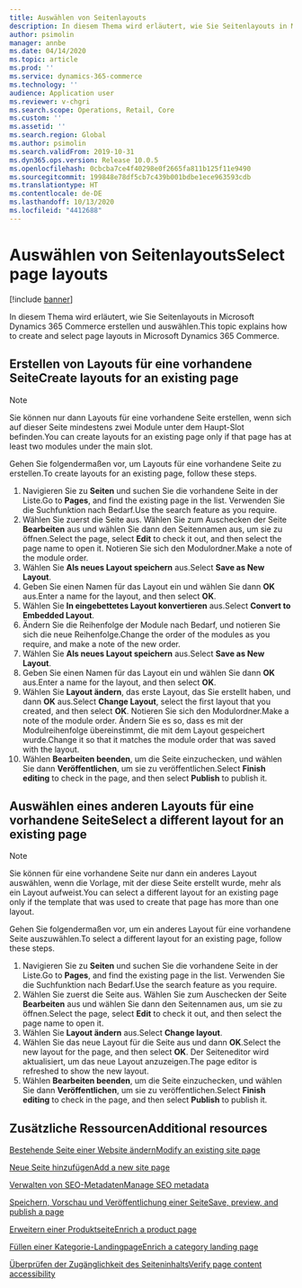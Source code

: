 ```yaml
---
title: Auswählen von Seitenlayouts
description: In diesem Thema wird erläutert, wie Sie Seitenlayouts in Microsoft Dynamics 365 Commerce erstellen und auswählen.
author: psimolin
manager: annbe
ms.date: 04/14/2020
ms.topic: article
ms.prod: ''
ms.service: dynamics-365-commerce
ms.technology: ''
audience: Application user
ms.reviewer: v-chgri
ms.search.scope: Operations, Retail, Core
ms.custom: ''
ms.assetid: ''
ms.search.region: Global
ms.author: psimolin
ms.search.validFrom: 2019-10-31
ms.dyn365.ops.version: Release 10.0.5
ms.openlocfilehash: 0cbcba7ce4f40298e0f2665fa811b125f11e9490
ms.sourcegitcommit: 199848e78df5cb7c439b001bdbe1ece963593cdb
ms.translationtype: HT
ms.contentlocale: de-DE
ms.lasthandoff: 10/13/2020
ms.locfileid: "4412688"
---
```

# <a name="select-page-layouts"></a><span data-ttu-id="a41f1-103">Auswählen von Seitenlayouts</span><span class="sxs-lookup"><span data-stu-id="a41f1-103">Select page layouts</span></span>


[!include [banner](includes/banner.md)]

<span data-ttu-id="a41f1-104">In diesem Thema wird erläutert, wie Sie Seitenlayouts in Microsoft Dynamics 365 Commerce erstellen und auswählen.</span><span class="sxs-lookup"><span data-stu-id="a41f1-104">This topic explains how to create and select page layouts in Microsoft Dynamics 365 Commerce.</span></span>

## <a name="create-layouts-for-an-existing-page"></a><span data-ttu-id="a41f1-105">Erstellen von Layouts für eine vorhandene Seite</span><span class="sxs-lookup"><span data-stu-id="a41f1-105">Create layouts for an existing page</span></span>

> [!NOTE]
> <span data-ttu-id="a41f1-106">Sie können nur dann Layouts für eine vorhandene Seite erstellen, wenn sich auf dieser Seite mindestens zwei Module unter dem Haupt-Slot befinden.</span><span class="sxs-lookup"><span data-stu-id="a41f1-106">You can create layouts for an existing page only if that page has at least two modules under the main slot.</span></span>

<span data-ttu-id="a41f1-107">Gehen Sie folgendermaßen vor, um Layouts für eine vorhandene Seite zu erstellen.</span><span class="sxs-lookup"><span data-stu-id="a41f1-107">To create layouts for an existing page, follow these steps.</span></span>

1. <span data-ttu-id="a41f1-108">Navigieren Sie zu **Seiten** und suchen Sie die vorhandene Seite in der Liste.</span><span class="sxs-lookup"><span data-stu-id="a41f1-108">Go to **Pages**, and find the existing page in the list.</span></span> <span data-ttu-id="a41f1-109">Verwenden Sie die Suchfunktion nach Bedarf.</span><span class="sxs-lookup"><span data-stu-id="a41f1-109">Use the search feature as you require.</span></span>
1. <span data-ttu-id="a41f1-110">Wählen Sie zuerst die Seite aus. Wählen Sie zum Auschecken der Seite **Bearbeiten** aus und wählen Sie dann den Seitennamen aus, um sie zu öffnen.</span><span class="sxs-lookup"><span data-stu-id="a41f1-110">Select the page, select **Edit** to check it out, and then select the page name to open it.</span></span> <span data-ttu-id="a41f1-111">Notieren Sie sich den Modulordner.</span><span class="sxs-lookup"><span data-stu-id="a41f1-111">Make a note of the module order.</span></span>
1. <span data-ttu-id="a41f1-112">Wählen Sie **Als neues Layout speichern** aus.</span><span class="sxs-lookup"><span data-stu-id="a41f1-112">Select **Save as New Layout**.</span></span>
1. <span data-ttu-id="a41f1-113">Geben Sie einen Namen für das Layout ein und wählen Sie dann **OK** aus.</span><span class="sxs-lookup"><span data-stu-id="a41f1-113">Enter a name for the layout, and then select **OK**.</span></span>
1. <span data-ttu-id="a41f1-114">Wählen Sie **In eingebettetes Layout konvertieren** aus.</span><span class="sxs-lookup"><span data-stu-id="a41f1-114">Select **Convert to Embedded Layout**.</span></span>
1. <span data-ttu-id="a41f1-115">Ändern Sie die Reihenfolge der Module nach Bedarf, und notieren Sie sich die neue Reihenfolge.</span><span class="sxs-lookup"><span data-stu-id="a41f1-115">Change the order of the modules as you require, and make a note of the new order.</span></span>
1. <span data-ttu-id="a41f1-116">Wählen Sie **Als neues Layout speichern** aus.</span><span class="sxs-lookup"><span data-stu-id="a41f1-116">Select **Save as New Layout**.</span></span>
1. <span data-ttu-id="a41f1-117">Geben Sie einen Namen für das Layout ein und wählen Sie dann **OK** aus.</span><span class="sxs-lookup"><span data-stu-id="a41f1-117">Enter a name for the layout, and then select **OK**.</span></span>
1. <span data-ttu-id="a41f1-118">Wählen Sie **Layout ändern**, das erste Layout, das Sie erstellt haben, und dann **OK** aus.</span><span class="sxs-lookup"><span data-stu-id="a41f1-118">Select **Change Layout**, select the first layout that you created, and then select **OK**.</span></span> <span data-ttu-id="a41f1-119">Notieren Sie sich den Modulordner.</span><span class="sxs-lookup"><span data-stu-id="a41f1-119">Make a note of the module order.</span></span> <span data-ttu-id="a41f1-120">Ändern Sie es so, dass es mit der Modulreihenfolge übereinstimmt, die mit dem Layout gespeichert wurde.</span><span class="sxs-lookup"><span data-stu-id="a41f1-120">Change it so that it matches the module order that was saved with the layout.</span></span>
1. <span data-ttu-id="a41f1-121">Wählen **Bearbeiten beenden**, um die Seite einzuchecken, und wählen Sie dann **Veröffentlichen**, um sie zu veröffentlichen.</span><span class="sxs-lookup"><span data-stu-id="a41f1-121">Select **Finish editing** to check in the page, and then select **Publish** to publish it.</span></span> 

## <a name="select-a-different-layout-for-an-existing-page"></a><span data-ttu-id="a41f1-122">Auswählen eines anderen Layouts für eine vorhandene Seite</span><span class="sxs-lookup"><span data-stu-id="a41f1-122">Select a different layout for an existing page</span></span>

> [!NOTE]
> <span data-ttu-id="a41f1-123">Sie können für eine vorhandene Seite nur dann ein anderes Layout auswählen, wenn die Vorlage, mit der diese Seite erstellt wurde, mehr als ein Layout aufweist.</span><span class="sxs-lookup"><span data-stu-id="a41f1-123">You can select a different layout for an existing page only if the template that was used to create that page has more than one layout.</span></span>

<span data-ttu-id="a41f1-124">Gehen Sie folgendermaßen vor, um ein anderes Layout für eine vorhandene Seite auszuwählen.</span><span class="sxs-lookup"><span data-stu-id="a41f1-124">To select a different layout for an existing page, follow these steps.</span></span>

1. <span data-ttu-id="a41f1-125">Navigieren Sie zu **Seiten** und suchen Sie die vorhandene Seite in der Liste.</span><span class="sxs-lookup"><span data-stu-id="a41f1-125">Go to **Pages**, and find the existing page in the list.</span></span> <span data-ttu-id="a41f1-126">Verwenden Sie die Suchfunktion nach Bedarf.</span><span class="sxs-lookup"><span data-stu-id="a41f1-126">Use the search feature as you require.</span></span>
1. <span data-ttu-id="a41f1-127">Wählen Sie zuerst die Seite aus. Wählen Sie zum Auschecken der Seite **Bearbeiten** aus und wählen Sie dann den Seitennamen aus, um sie zu öffnen.</span><span class="sxs-lookup"><span data-stu-id="a41f1-127">Select the page, select **Edit** to check it out, and then select the page name to open it.</span></span>
1. <span data-ttu-id="a41f1-128">Wählen Sie **Layout ändern** aus.</span><span class="sxs-lookup"><span data-stu-id="a41f1-128">Select **Change layout**.</span></span>
1. <span data-ttu-id="a41f1-129">Wählen Sie das neue Layout für die Seite aus und dann **OK**.</span><span class="sxs-lookup"><span data-stu-id="a41f1-129">Select the new layout for the page, and then select **OK**.</span></span> <span data-ttu-id="a41f1-130">Der Seiteneditor wird aktualisiert, um das neue Layout anzuzeigen.</span><span class="sxs-lookup"><span data-stu-id="a41f1-130">The page editor is refreshed to show the new layout.</span></span>
1. <span data-ttu-id="a41f1-131">Wählen **Bearbeiten beenden**, um die Seite einzuchecken, und wählen Sie dann **Veröffentlichen**, um sie zu veröffentlichen.</span><span class="sxs-lookup"><span data-stu-id="a41f1-131">Select **Finish editing** to check in the page, and then select **Publish** to publish it.</span></span>

## <a name="additional-resources"></a><span data-ttu-id="a41f1-132">Zusätzliche Ressourcen</span><span class="sxs-lookup"><span data-stu-id="a41f1-132">Additional resources</span></span>

[<span data-ttu-id="a41f1-133">Bestehende Seite einer Website ändern</span><span class="sxs-lookup"><span data-stu-id="a41f1-133">Modify an existing site page</span></span>](modify-existing-page.md)

[<span data-ttu-id="a41f1-134">Neue Seite hinzufügen</span><span class="sxs-lookup"><span data-stu-id="a41f1-134">Add a new site page</span></span>](add-new-page.md)

[<span data-ttu-id="a41f1-135">Verwalten von SEO-Metadaten</span><span class="sxs-lookup"><span data-stu-id="a41f1-135">Manage SEO metadata</span></span>](manage-seo-metadata.md)

[<span data-ttu-id="a41f1-136">Speichern, Vorschau und Veröffentlichung einer Seite</span><span class="sxs-lookup"><span data-stu-id="a41f1-136">Save, preview, and publish a page</span></span>](save-preview-publish-page.md)

[<span data-ttu-id="a41f1-137">Erweitern einer Produktseite</span><span class="sxs-lookup"><span data-stu-id="a41f1-137">Enrich a product page</span></span>](enrich-product-page.md)

[<span data-ttu-id="a41f1-138">Füllen einer Kategorie-Landingpage</span><span class="sxs-lookup"><span data-stu-id="a41f1-138">Enrich a category landing page</span></span>](enrich-category-page.md)

[<span data-ttu-id="a41f1-139">Überprüfen der Zugänglichkeit des Seiteninhalts</span><span class="sxs-lookup"><span data-stu-id="a41f1-139">Verify page content accessibility</span></span>](verify-accessibility.md)


